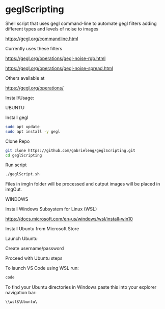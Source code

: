 # geglScripting

Shell script that uses gegl command-line to automate gegl filters adding different types and levels of noise to images

https://gegl.org/commandline.html

Currently uses these filters

https://gegl.org/operations/gegl-noise-rgb.html

https://gegl.org/operations/gegl-noise-spread.html

Others available at

https://gegl.org/operations/

Install/Usage:

UBUNTU

Install gegl
```bash
sudo apt update
sudo apt install -y gegl
```

Clone Repo
```bash
git clone https://github.com/gabrieleng/geglScripting.git
cd geglScripting
```

Run script
```bash
./geglScript.sh 
```

Files in imgIn folder will be processed and output images will be placed in imgOut.


WINDOWS

Install Windows Subsystem for Linux (WSL)

https://docs.microsoft.com/en-us/windows/wsl/install-win10

Install Ubuntu from Microsoft Store

Launch Ubuntu

Create username/password

Proceed with Ubuntu steps

To launch VS Code using WSL run:

```bash
code
```

To find your Ubuntu directories in Windows paste this into your explorer navigation bar:

    \\wsl$\Ubuntu\
    


